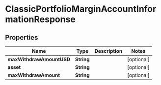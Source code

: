 

# ClassicPortfolioMarginAccountInformationResponse


## Properties

| Name | Type | Description | Notes |
|------------ | ------------- | ------------- | -------------|
|**maxWithdrawAmountUSD** | **String** |  |  [optional] |
|**asset** | **String** |  |  [optional] |
|**maxWithdrawAmount** | **String** |  |  [optional] |



